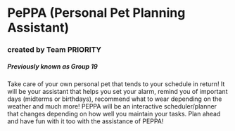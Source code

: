 # PePPA (Personal Pet Planning Assistant)
### created by Team PRIORITY

##### Previously known as Group 19

Take care of your own personal pet that tends to your schedule in return! It will be your assistant that helps you set your alarm, remind you of important days (midterms or birthdays), recommend what to wear depending on the weather and much more! PEPPA will be an interactive scheduler/planner that changes depending on how well you maintain your tasks. Plan ahead and have fun with it too with the assistance of PEPPA!